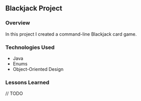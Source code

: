 ## Blackjack Project

### Overview
In this project I created a command-line Blackjack card game.

### Technologies Used
* Java
* Enums
* Object-Oriented Design

### Lessons Learned
// TODO
